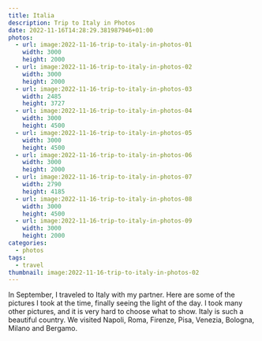 ```yaml
---
title: Italia
description: Trip to Italy in Photos
date: 2022-11-16T14:28:29.381987946+01:00
photos:
  - url: image:2022-11-16-trip-to-italy-in-photos-01
    width: 3000
    height: 2000
  - url: image:2022-11-16-trip-to-italy-in-photos-02
    width: 3000
    height: 2000
  - url: image:2022-11-16-trip-to-italy-in-photos-03
    width: 2485
    height: 3727
  - url: image:2022-11-16-trip-to-italy-in-photos-04
    width: 3000
    height: 4500
  - url: image:2022-11-16-trip-to-italy-in-photos-05
    width: 3000
    height: 4500
  - url: image:2022-11-16-trip-to-italy-in-photos-06
    width: 3000
    height: 2000
  - url: image:2022-11-16-trip-to-italy-in-photos-07
    width: 2790
    height: 4185
  - url: image:2022-11-16-trip-to-italy-in-photos-08
    width: 3000
    height: 4500
  - url: image:2022-11-16-trip-to-italy-in-photos-09
    width: 3000
    height: 2000
categories:
  - photos
tags:
  - travel
thumbnail: image:2022-11-16-trip-to-italy-in-photos-02
---
```


In September, I traveled to Italy with my partner. Here are some of the pictures I took at the time, finally seeing the light of the day. I took many other pictures, and it is very hard to choose what to show. Italy is such a beautiful country. We visited Napoli, Roma, Firenze, Pisa, Venezia, Bologna, Milano and Bergamo.

<style>
.fg-2022-11-16-trip-to-italy-in-photos {
  grid-template-columns: repeat(6, 1fr);
  grid-template-areas:
    "a a a b b b"
    "c c d d e e"
    "f f f f f f"
    "g g h h i i";
}

.fg-2022-11-16-trip-to-italy-in-photos > *:nth-child(1) { grid-area: a; }
.fg-2022-11-16-trip-to-italy-in-photos > *:nth-child(2) { grid-area: b; }
.fg-2022-11-16-trip-to-italy-in-photos > *:nth-child(3) { grid-area: c; }
.fg-2022-11-16-trip-to-italy-in-photos > *:nth-child(4) { grid-area: d; }
.fg-2022-11-16-trip-to-italy-in-photos > *:nth-child(5) { grid-area: e; }
.fg-2022-11-16-trip-to-italy-in-photos > *:nth-child(6) { grid-area: f; }
.fg-2022-11-16-trip-to-italy-in-photos > *:nth-child(7) { grid-area: g; }
.fg-2022-11-16-trip-to-italy-in-photos > *:nth-child(8) { grid-area: h; }
.fg-2022-11-16-trip-to-italy-in-photos > *:nth-child(9) { grid-area: i; }
</style>
